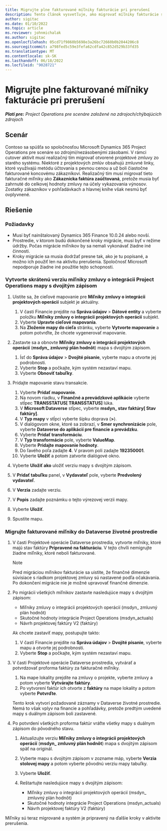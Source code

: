 ```yaml
---
title: Migrujte plne fakturované míľniky fakturácie pri prerušení
description: Tento článok vysvetľuje, ako migrovať míľniky fakturácie s pevnou cenou, ktoré boli zákazníkovi fakturované za otvorené projektové zmluvy pred dátumom uvedenia do prevádzky.
author: sigitac
ms.date: 01/10/2022
ms.topic: article
ms.reviewer: johnmichalak
ms.author: sigitac
ms.openlocfilehash: 05cd71f9860b5698e3a26bc72660b0b2044206c8
ms.sourcegitcommit: a798fed5c59e3fefa62cdfa42c852d529b33fd35
ms.translationtype: MT
ms.contentlocale: sk-SK
ms.lasthandoff: 06/18/2022
ms.locfileid: "9028721"
---
```

# <a name="migrate-fully-invoiced-billing-milestones-at-cutover"></a>Migrujte plne fakturované míľniky fakturácie pri prerušení

_**Platí pre:** Project Operations pre scenáre založené na zdrojoch/chýbajúcich zdrojoch_

## <a name="scenario"></a>Scenár

Contoso sa spúšťa so spoločnosťou Microsoft Dynamics 365 Project Operations pre scenáre so zdrojmi/nezásobenými zásobami. V rámci cutover aktivít musí realizačný tím migrovať otvorené projektové zmluvy zo starého systému. Niektoré z projektových zmlúv obsahujú zmluvné linky, ktoré využívajú metódu účtovania s pevnou cenou a už boli čiastočne fakturované koncovému zákazníkovi. Realizačný tím musí migrovať tieto fakturačné míľniky ako **Zákaznícka faktúra zaúčtovaná**, pretože musia byť zahrnuté do celkovej hodnoty zmluvy na účely vykazovania výnosov. Zostatky zákazníkov v pohľadávkach a hlavnej knihe však nesmú byť ovplyvnené.

## <a name="solution"></a>Riešenie

### <a name="prerequisites"></a>Požiadavky

- Musí byť nainštalovaný Dynamics 365 Finance 10.0.24 alebo novší.
- Prostredie, v ktorom budú dokončené kroky migrácie, musí byť v režime údržby. Počas migrácie míľnikov by sa nemali vykonávať žiadne iné činnosti.
- Kroky migrácie sa musia dodržať presne tak, ako je tu popísané, a možno ich použiť len na aktivitu prerušenia. Spoločnosť Microsoft nepodporuje žiadne iné použitie tejto schopnosti.

### <a name="create-a-cutover-version-of-the-project-operations-integration-contract-line-milestones-dual-write-map"></a>Vytvorte skrátenú verziu míľniky zmluvy o integrácii Project Operations mapy s dvojitým zápisom 

1. Uistite sa, že cieľové mapovanie pre **Míľniky zmluvy o integrácii projektových operácií** subjekt je aktuálny. 

    1. V časti Financie prejdite na **Správa údajov** \> **Dátové entity** a vyberte položku **Míľniky zmluvy o integrácii projektových operácií** subjekt. 
    2. Vyberte **Upravte cieľové mapovania**. 
    3. Na **Zloženie mapy do cieľa** stránku, vyberte **Vytvorte mapovanie** a potom potvrďte, že chcete vygenerovať mapovanie.

2. Zastavte sa a obnovte **Míľniky zmluvy o integrácii projektových operácií** (**msdyn\_ zmluvný plán hodnôt**) mapa s dvojitým zápisom. 

    1. Ísť do **Správa údajov** \> **Dvojité písanie**, vyberte mapu a otvorte jej podrobnosti. 
    2. Vyberte **Stop** a počkajte, kým systém nezastaví mapu. 
    3. Vyberte **Obnoviť tabuľky**.

3. Pridajte mapovanie stavu transakcie.

    1. Vyberte **Pridať mapovanie**.
    2. Na novom riadku, v **Finančné a prevádzkové aplikácie** vyberte stĺpec **TRANSSTATUS\[ TRANSSTATUS\]** lúka.
    3. V **Microsoft Dataverse** stĺpec, vyberte **msdyn\_ stav faktúry\[ Stav faktúry\]**.
    4. V **Typ mapy** v stĺpci vyberte šípku doprava (**\>**).
    5. V dialógovom okne, ktoré sa zobrazí, v **Smer synchronizácie** pole, vyberte **Dataverse do aplikácií pre financie a prevádzku**.
    6. Vyberte **Pridať transformáciu**.
    7. V **Typ transformácie** pole, vyberte **ValueMap**.
    8. Vyberte **Pridajte mapovanie hodnoty**.
    9. Do ľavého poľa zadajte **4**. V pravom poli zadajte **192350001**. 
    10. Vyberte **Uložiť** a potom zatvorte dialógové okno.

4. Vyberte **Uložiť ako** uložiť verziu mapy s dvojitým zápisom. 
5. V **Pridať tabuľku** panel, v **Vydavateľ** pole, vyberte **Predvolený vydavateľ**.
6. V **Verzia** zadajte verziu.
7. V **Popis** zadajte poznámku o tejto výrezovej verzii mapy. 
8. Vyberte **Uložiť**.
9. Spustite mapu.

### <a name="migrate-invoiced-milestones-to-the-dataverse-environment"></a>Migrujte fakturované míľniky do Dataverse životné prostredie

1. V časti Projektové operácie Dataverse prostredia, vytvorte míľniky, ktoré majú stav faktúry **Pripravené na fakturáciu**. V tejto chvíli nemigrujte žiadne míľniky, ktoré neboli fakturované.

    > [!NOTE]
    > Pred migráciou míľnikov fakturácie sa uistite, že finančné dimenzie súvisiace s riadkom projektovej zmluvy sú nastavené podľa očakávania. Po dokončení migrácie nie je možné upravovať finančné dimenzie.

2. Po migrácii všetkých míľnikov zastavte nasledujúce mapy s dvojitým zápisom:

    - Míľniky zmluvy o integrácii projektových operácií (msdyn\_ zmluvný plán hodnôt)
    - Skutočné hodnoty integrácie Project Operations (msdyn\_actuals)
    - Návrh projektovej faktúry V2 (faktúry)

    Ak chcete zastaviť mapy, postupujte takto:

    1. V časti Financie prejdite na **Správa údajov** \> **Dvojité písanie**, vyberte mapu a otvorte jej podrobnosti.
    2. Vyberte **Stop** a počkajte, kým systém nezastaví mapu.

3. V časti Projektové operácie Dataverse prostredia, vytvárať a potvrdzovať proforma faktúry za fakturačné míľniky. 

    1. Na mape lokality prejdite na zmluvy o projekte, vyberte zmluvy a potom vyberte **Vytvárajte faktúry**.
    2. Po vytvorení faktúr ich otvorte z **faktúry** na mape lokality a potom vyberte **Potvrďte**.

    Tento krok vytvorí požadované záznamy v Dataverse životné prostredie. Nemá to však vplyv na financie a pohľadávky, pretože predtým uvedené mapy s duálnym zápisom boli zastavené.

4. Po potvrdení všetkých proforma faktúr vráťte všetky mapy s duálnym zápisom do pôvodného stavu.

    1. Aktualizujte verziu **Míľniky zmluvy o integrácii projektových operácií** (**msdyn\_ zmluvný plán hodnôt**) mapa s dvojitým zápisom späť na originál. 
    2. Vyberte mapu s dvojitým zápisom v zozname máp, vyberte **Verzia stolovej mapy** a potom vyberte pôvodnú verziu mapy tabuľky.
    3. Vyberte **Uložiť**.
    4. Reštartujte nasledujúce mapy s dvojitým zápisom:

        - Míľniky zmluvy o integrácii projektových operácií (msdyn\_ zmluvný plán hodnôt)
        - Skutočné hodnoty integrácie Project Operations (msdyn\_actuals)
        - Návrh projektovej faktúry V2 (faktúry)

Míľniky sú teraz migrované a systém je pripravený na ďalšie kroky v aktivite prerušenia.
